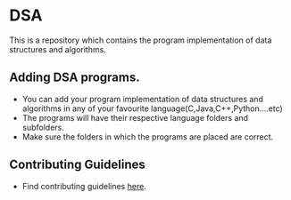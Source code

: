 # DSA
This is a repository which contains the program implementation of  data structures and algorithms.

## Adding DSA programs.
- You can add your program implementation of data structures and algorithms in any of your favourite language(C,Java,C++,Python....etc)
- The programs will have their respective language folders and subfolders.
- Make sure the folders in which the programs are placed are correct.

## Contributing Guidelines
- Find contributing guidelines [here](Contributing.md). 
